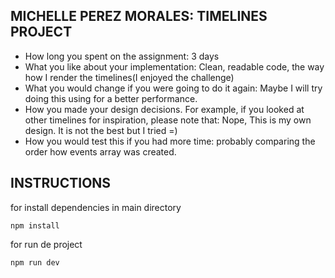 ## MICHELLE PEREZ MORALES: TIMELINES PROJECT

- How long you spent on the assignment: 3 days
- What you like about your implementation: Clean, readable code, the way how I render the timelines(I enjoyed the challenge)
- What you would change if you were going to do it again: Maybe I will try doing this using <canva> for a better performance.
- How you made your design decisions. For example, if you looked at other timelines for inspiration, please note that: Nope, This is my own design. It is not the best but I tried =)
- How you would test this if you had more time: probably comparing the order how events array was created. 

## INSTRUCTIONS
for install dependencies in main directory
```shell
npm install
```
for run de project
```shell
npm run dev
```
